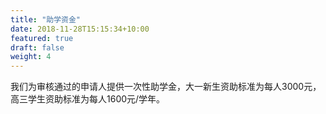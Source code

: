 ```yaml
---
title: "助学资金"
date: 2018-11-28T15:15:34+10:00
featured: true
draft: false
weight: 4
---
```


我们为审核通过的申请人提供一次性助学金，大一新生资助标准为每人3000元，高三学生资助标准为每人1600元/学年。